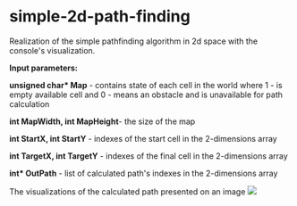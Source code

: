 # simple-2d-path-finding

Realization of the simple pathfinding algorithm in 2d space with the console's visualization.

<b>Input parameters:</b> 

<b>unsigned char* Map</b> - contains state of each cell in the world where 1 - is empty available cell and 0 - means an obstacle and is unavailable for path calculation
<p><b>int MapWidth, int MapHeight</b>- the size of the map
<p><b>int StartX, int StartY</b> - indexes of the start cell in the 2-dimensions array
<p><b>int TargetX, int TargetY</b> - indexes of the final cell in the 2-dimensions array
<p><b>int* OutPath</b> - list of calculated path's indexes in the 2-dimensions array

The visualizations of the calculated path presented on an image
<img src=”https://github.com/vshafran/simple-2d-path-finding/blob/main/Resources/visualization_example.jpg”></img>
